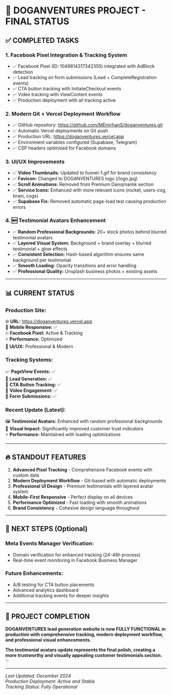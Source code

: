 # 🚀 DOGANVENTURES PROJECT - FINAL STATUS

## ✅ COMPLETED TASKS

### **1. Facebook Pixel Integration & Tracking System**

- ✅ Facebook Pixel (ID: 1049814317342355) integrated with AdBlock detection
- ✅ Lead tracking on form submissions (Lead + CompleteRegistration events)
- ✅ CTA button tracking with InitiateCheckout events
- ✅ Video tracking with ViewContent events
- ✅ Production deployment with all tracking active

### **2. Modern Git + Vercel Deployment Workflow**

- ✅ GitHub repository: https://github.com/MEmirhanS/doganventures.git
- ✅ Automatic Vercel deployments on Git push
- ✅ Production URL: https://doganventures.vercel.app
- ✅ Environment variables configured (Supabase, Telegram)
- ✅ CSP headers optimized for Facebook domains

### **3. UI/UX Improvements**

- ✅ **Video Thumbnails:** Updated to funnel-1.gif for brand consistency
- ✅ **Favicon:** Changed to DOGANVENTURES logo (/logo.jpg)
- ✅ **Scroll Animations:** Removed from Premium Danışmanlık section
- ✅ **Service Icons:** Enhanced with more relevant icons (rocket, users-cog, brain, cogs)
- ✅ **Supabase Fix:** Removed automatic page-load test causing production errors

### **4. 🆕 Testimonial Avatars Enhancement**

- ✅ **Random Professional Backgrounds:** 20+ stock photos behind blurred testimonial avatars
- ✅ **Layered Visual System:** Background + brand overlay + blurred testimonial + glow effects
- ✅ **Consistent Selection:** Hash-based algorithm ensures same background per testimonial
- ✅ **Smooth Loading:** Opacity transitions and error handling
- ✅ **Professional Quality:** Unsplash business photos + existing assets

---

## 📊 CURRENT STATUS

### **Production Site:**

🌐 **URL:** https://doganventures.vercel.app  
📱 **Mobile Responsive:** ✅  
🔥 **Facebook Pixel:** Active & Tracking  
⚡ **Performance:** Optimized  
🎨 **UI/UX:** Professional & Modern

### **Tracking Systems:**

📈 **PageView Events:** ✅  
💼 **Lead Generation:** ✅  
🛒 **CTA Button Tracking:** ✅  
🎥 **Video Engagement:** ✅  
📝 **Form Submissions:** ✅

### **Recent Update (Latest):**

🖼️ **Testimonial Avatars:** Enhanced with random professional backgrounds  
🎯 **Visual Impact:** Significantly improved customer trust indicators  
⚡ **Performance:** Maintained with loading optimizations

---

## 🔥 STANDOUT FEATURES

1. **Advanced Pixel Tracking** - Comprehensive Facebook events with custom data
2. **Modern Deployment Workflow** - Git-based with automatic deployments
3. **Professional UI Design** - Premium testimonials with layered avatar system
4. **Mobile-First Responsive** - Perfect display on all devices
5. **Performance Optimized** - Fast loading with smooth animations
6. **Brand Consistency** - Cohesive design language throughout

---

## 🎯 NEXT STEPS (Optional)

### **Meta Events Manager Verification:**

- Domain verification for enhanced tracking (24-48h process)
- Real-time event monitoring in Facebook Business Manager

### **Future Enhancements:**

- A/B testing for CTA button placements
- Advanced analytics dashboard
- Additional tracking events for deeper insights

---

## 🚀 PROJECT COMPLETION

**DOGANVENTURES lead generation website is now FULLY FUNCTIONAL in production with comprehensive tracking, modern deployment workflow, and professional visual enhancements.**

**The testimonial avatars update represents the final polish, creating a more trustworthy and visually appealing customer testimonials section.** ✨

---

_Last Updated: December 2024_  
_Production Deployment: Active and Stable_  
_Tracking Status: Fully Operational_
